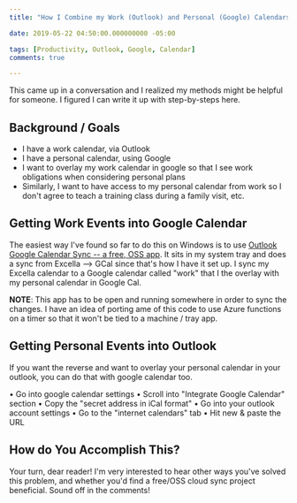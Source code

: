 ```yaml
---
title: "How I Combine my Work (Outlook) and Personal (Google) Calendars"

date: 2019-05-22 04:50:00.000000000 -05:00

tags: [Productivity, Outlook, Google, Calendar]
comments: true

---
```


This came up in a conversation and I realized my methods might be helpful for someone. I figured I can write it up with step-by-steps here.

## Background / Goals

* I have a work calendar, via Outlook
* I have a personal calendar, using Google
* I want to overlay my work calendar in google so that I see work obligations when considering personal plans
* Similarly, I want to have access to my personal calendar from work so I don't agree to teach a training class during a family visit, etc.

## Getting Work Events into Google Calendar

The easiest way I've found so far to do this on Windows is to use [Outlook Google Calendar Sync --  a free, OSS app](https://phw198.github.io/OutlookGoogleCalendarSync/). It sits in my system tray and does a sync from Excella --> GCal since that's how I have it set up. I sync my Excella calendar to a Google calendar called "work" that I the  overlay with my personal calendar in Google Cal. 

**NOTE**: This app has to be open and running somewhere in order to sync the changes. I have an idea of porting ame of this code to use Azure functions on a timer so that it won't be tied to a machine / tray app.

## Getting Personal Events into Outlook

If you want the reverse and want to overlay your personal calendar in your outlook, you can do that with google calendar too. 

• Go into google calendar settings
• Scroll into "Integrate Google Calendar" section
• Copy the "secret address in iCal format"
• Go into your outlook account settings
• Go to the "internet calendars" tab
• Hit new & paste the URL

## How do You Accomplish This?

Your turn, dear reader! I'm very interested to hear other ways you've solved this problem, and whether you'd find a free/OSS cloud sync project beneficial. Sound off in the comments!
